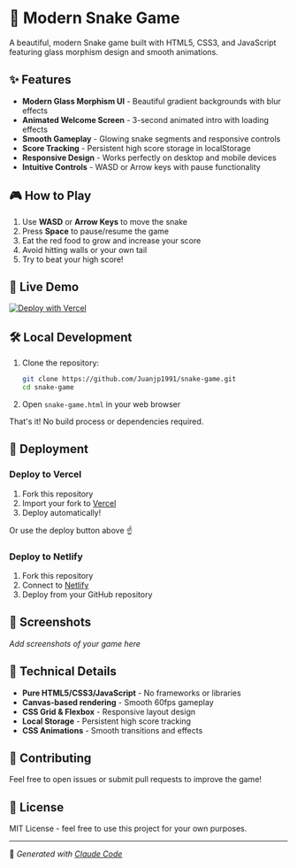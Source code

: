 # 🐍 Modern Snake Game

A beautiful, modern Snake game built with HTML5, CSS3, and JavaScript featuring glass morphism design and smooth animations.

## ✨ Features

- **Modern Glass Morphism UI** - Beautiful gradient backgrounds with blur effects
- **Animated Welcome Screen** - 3-second animated intro with loading effects
- **Smooth Gameplay** - Glowing snake segments and responsive controls
- **Score Tracking** - Persistent high score storage in localStorage
- **Responsive Design** - Works perfectly on desktop and mobile devices
- **Intuitive Controls** - WASD or Arrow keys with pause functionality

## 🎮 How to Play

1. Use **WASD** or **Arrow Keys** to move the snake
2. Press **Space** to pause/resume the game
3. Eat the red food to grow and increase your score
4. Avoid hitting walls or your own tail
5. Try to beat your high score!

## 🚀 Live Demo

[![Deploy with Vercel](https://vercel.com/button)](https://vercel.com/new/clone?repository-url=https://github.com/Juanjp1991/snake-game)

## 🛠️ Local Development

1. Clone the repository:
   ```bash
   git clone https://github.com/Juanjp1991/snake-game.git
   cd snake-game
   ```

2. Open `snake-game.html` in your web browser

That's it! No build process or dependencies required.

## 📱 Deployment

### Deploy to Vercel

1. Fork this repository
2. Import your fork to [Vercel](https://vercel.com)
3. Deploy automatically!

Or use the deploy button above ☝️

### Deploy to Netlify

1. Fork this repository
2. Connect to [Netlify](https://netlify.com)
3. Deploy from your GitHub repository

## 🎨 Screenshots

*Add screenshots of your game here*

## 🧩 Technical Details

- **Pure HTML5/CSS3/JavaScript** - No frameworks or libraries
- **Canvas-based rendering** - Smooth 60fps gameplay
- **CSS Grid & Flexbox** - Responsive layout design
- **Local Storage** - Persistent high score tracking
- **CSS Animations** - Smooth transitions and effects

## 🤝 Contributing

Feel free to open issues or submit pull requests to improve the game!

## 📄 License

MIT License - feel free to use this project for your own purposes.

---

🤖 *Generated with [Claude Code](https://claude.ai/code)*